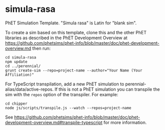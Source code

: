 simula-rasa
===========

PhET Simulation Template.  "Simula rasa" is Latin for "blank sim".

To create a sim based on this template, clone this and the other PhET libraries as described in the PhET Development Overview at https://github.com/phetsims/phet-info/blob/master/doc/phet-development-overview.md then run:
```
cd simula-rasa
npm update
cd ../perennial/
grunt create-sim --repo=project-name --author="Your Name (Your Affiliation)"
```

For TypeScript transpilation, add a new PhET simulation to perennial-alias/data/active-repos. If this is not a
PhET simulation you can transpile the sim with the `repos` option of the transpiler. For example:
```
cd chipper
node js/scripts/transpile.js --watch --repos=project-name
```
See https://github.com/phetsims/phet-info/blob/master/doc/phet-development-overview.md#transpile-typescript for more
information.